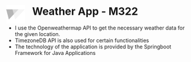 <h1><img src="weather-app/src/main/resources/static/assets/weather-light.png" width="50px" style="float:left; margin-right:20px;" />
Weather App - M322</h1>

- I use the Openweathermap API to get the necessary weather data for the given location.
- TimezoneDB API is also used for certain functionalities
- The technology of the application is provided by the Springboot Framework for Java Applications

